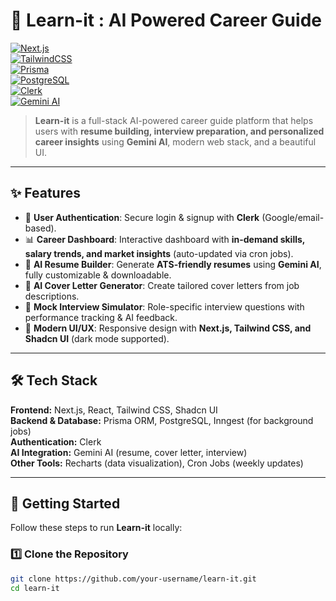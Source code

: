 # 🚀 Learn-it : AI Powered Career Guide  

[![Next.js](https://img.shields.io/badge/Next.js-15-black?style=flat&logo=next.js)](https://nextjs.org/)  
[![TailwindCSS](https://img.shields.io/badge/TailwindCSS-3.4-blue?style=flat&logo=tailwind-css)](https://tailwindcss.com/)  
[![Prisma](https://img.shields.io/badge/Prisma-ORM-2D3748?style=flat&logo=prisma)](https://www.prisma.io/)  
[![PostgreSQL](https://img.shields.io/badge/PostgreSQL-16-336791?style=flat&logo=postgresql)](https://www.postgresql.org/)  
[![Clerk](https://img.shields.io/badge/Auth-Clerk-orange?style=flat&logo=clerk)](https://clerk.com/)  
[![Gemini AI](https://img.shields.io/badge/AI-Gemini-green?style=flat&logo=google)](https://ai.google/)  

> **Learn-it** is a full-stack AI-powered career guide platform that helps users with **resume building, interview preparation, and personalized career insights** using **Gemini AI**, modern web stack, and a beautiful UI.  

---

## ✨ Features  

- 🔐 **User Authentication**: Secure login & signup with **Clerk** (Google/email-based).  
- 📊 **Career Dashboard**: Interactive dashboard with **in-demand skills, salary trends, and market insights** (auto-updated via cron jobs).  
- 📝 **AI Resume Builder**: Generate **ATS-friendly resumes** using **Gemini AI**, fully customizable & downloadable.  
- 💼 **AI Cover Letter Generator**: Create tailored cover letters from job descriptions.  
- 🎤 **Mock Interview Simulator**: Role-specific interview questions with performance tracking & AI feedback.  
- 🌙 **Modern UI/UX**: Responsive design with **Next.js, Tailwind CSS, and Shadcn UI** (dark mode supported).  

---

## 🛠️ Tech Stack  

**Frontend:** Next.js, React, Tailwind CSS, Shadcn UI  
**Backend & Database:** Prisma ORM, PostgreSQL, Inngest (for background jobs)  
**Authentication:** Clerk  
**AI Integration:** Gemini AI (resume, cover letter, interview)  
**Other Tools:** Recharts (data visualization), Cron Jobs (weekly updates)  

---

## 🚀 Getting Started  

Follow these steps to run **Learn-it** locally:  

### 1️⃣ Clone the Repository  
```bash
git clone https://github.com/your-username/learn-it.git
cd learn-it
